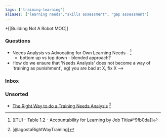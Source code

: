 ```yaml
---
tags: ['training-learning']
aliases: ["learning needs","skills assessment", "gap assessment"]
---
```

+[[Building Not A Robot MOC]]


### Questions
- Needs Analysis vs Advocating for Own Learning Needs - [^1]
	- bottom up vs top down - blended approach?
- How do we ensure that 'Needs Analysis' does not become a way of 'training as punishment', eg) you are bad at X, fix X --> 

### Inbox



### Unsorted 
- [The Right Way to do a Training Needs Analysis](https://360learning.com/blog/training-needs-analysis/) [^agostaRightWayTraining]

[^agostaRightWayTraining]: [@agostaRightWayTraining]
[^1]: [[TUI - Table 1.2 - Accountability for Learning by Job Title#^9fb0da]]